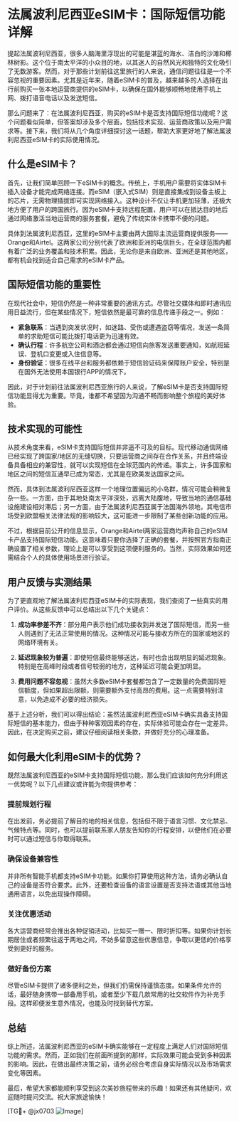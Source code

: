 # 法属波利尼西亚eSIM卡：国际短信功能详解

提起法属波利尼西亚，很多人脑海里浮现出的可能是湛蓝的海水、洁白的沙滩和椰林树影。这个位于南太平洋的小众目的地，以其迷人的自然风光和独特的文化吸引了无数游客。然而，对于那些计划前往这里旅行的人来说，通信问题往往是一个不容忽视的重要因素。尤其是近年来，随着eSIM卡的普及，越来越多的人选择在出行前购买一张本地运营商提供的eSIM卡，以确保在国外能够顺畅地使用手机上网、拨打语音电话以及发送短信。

那么问题来了：在法属波利尼西亚，购买的eSIM卡是否支持国际短信功能呢？这个问题看似简单，但答案却涉及多个层面，包括技术实现、运营商政策以及用户需求等。接下来，我们将从几个角度详细探讨这一话题，帮助大家更好地了解法属波利尼西亚eSIM卡的实际使用情况。

## 什么是eSIM卡？

首先，让我们简单回顾一下eSIM卡的概念。传统上，手机用户需要将实体SIM卡插入设备才能完成网络连接。而eSIM（嵌入式SIM）则是直接集成到设备主板上的芯片，无需物理插拔即可实现网络接入。这种设计不仅让手机更加轻薄，还极大地方便了用户的跨国旅行。因为eSIM卡支持远程配置，用户可以在抵达目的地后通过网络激活当地运营商的服务套餐，避免了传统实体卡携带不便的问题。

具体到法属波利尼西亚，这里的eSIM卡主要由两大国际主流运营商提供服务——Orange和Airtel。这两家公司分别代表了欧洲和亚洲的电信巨头，在全球范围内都有着广泛的业务覆盖和技术积累。因此，无论你是来自欧洲、亚洲还是其他地区，都有机会找到适合自己需求的eSIM卡产品。

## 国际短信功能的重要性

在现代社会中，短信仍然是一种非常重要的通讯方式。尽管社交媒体和即时通讯应用日益流行，但在某些情况下，短信依然是最可靠的信息传递手段之一。例如：

- **紧急联系**：当遇到突发状况时，如迷路、受伤或遭遇盗窃等情况，发送一条简单的求助短信可能比拨打电话更为迅速有效。
- **确认行程**：许多航空公司和酒店都会通过短信向旅客发送重要通知，如航班延误、登机口变更或入住信息等。
- **身份验证**：很多在线平台和服务都依赖于短信验证码来保障账户安全，特别是在国外无法使用本国银行APP的情况下。

因此，对于计划前往法属波利尼西亚旅行的人来说，了解eSIM卡是否支持国际短信功能显得尤为重要。毕竟，谁都不希望因为沟通不畅而影响整个旅程的美好体验。

## 技术实现的可能性

从技术角度来看，eSIM卡支持国际短信并非遥不可及的目标。现代移动通信网络已经实现了跨国家/地区的无缝切换，只要运营商之间存在合作关系，并且终端设备具备相应的兼容性，就可以实现短信在全球范围内的传递。事实上，许多国家和地区之间的短信互通早已成为常态，尤其是在欧美发达国家之间。

然而，具体到法属波利尼西亚这样一个地理位置偏远的小岛群，情况可能会稍微复杂一些。一方面，由于其地处南太平洋深处，远离大陆腹地，导致当地的通信基础设施建设相对滞后；另一方面，由于法属波利尼西亚属于法国海外领地，其电信市场受到欧盟相关法律法规的影响较大，这可能进一步限制了某些创新功能的应用。

不过，根据目前公开的信息显示，Orange和Airtel两家运营商均声称自己的eSIM卡产品支持国际短信功能。这意味着只要你选择了正确的套餐，并按照官方指南正确设置了相关参数，理论上是可以享受到这项便利服务的。当然，实际效果如何还需结合个人的具体使用场景进行验证。

## 用户反馈与实测结果

为了更直观地了解法属波利尼西亚eSIM卡的实际表现，我们查阅了一些真实的用户评价。从这些反馈中可以总结出以下几个关键点：

1. **成功率参差不齐**：部分用户表示他们成功接收到并发送了国际短信，而另一些人则遇到了无法正常使用的情况。这种情况可能与接收方所在的国家或地区的网络环境有关。
   
2. **延迟现象较为普遍**：即使短信最终能够送达，有时也会出现明显的延迟现象。特别是在高峰时段或者信号较弱的地方，这种延迟可能会更加明显。
   
3. **费用问题不容忽视**：虽然大多数eSIM卡套餐都包含了一定数量的免费国际短信额度，但如果超出限额，则需要额外支付高昂的费用。这一点需要特别注意，以免造成不必要的经济损失。

基于上述分析，我们可以得出结论：虽然法属波利尼西亚eSIM卡确实具备支持国际短信的基本能力，但由于种种客观因素的存在，实际体验可能会存在一定差异。因此，在决定购买之前，建议仔细阅读相关条款，并做好充分的心理准备。

## 如何最大化利用eSIM卡的优势？

既然法属波利尼西亚的eSIM卡支持国际短信功能，那么我们应该如何充分利用这一优势呢？以下几点建议或许能为你提供参考：

### 提前规划行程
在出发前，务必提前了解目的地的相关信息，包括但不限于语言习惯、文化禁忌、气候特点等。同时，也可以提前联系家人朋友告知你的行程安排，以便他们在必要时可以通过短信与你取得联系。

### 确保设备兼容性
并非所有智能手机都支持eSIM卡功能。如果你打算使用这种方法，请务必确认自己的设备是否符合要求。此外，还要检查设备的语言设置是否支持法语或其他当地通用语言，以免出现操作障碍。

### 关注优惠活动
各大运营商经常会推出各种促销活动，比如买一赠一、限时折扣等。如果你计划长期居住或者频繁往返于两地之间，不妨多留意这些优惠信息，争取以更低的价格享受到更好的服务。

### 做好备份方案
尽管eSIM卡提供了诸多便利之处，但我们仍需保持谨慎态度。如果条件允许的话，最好随身携带一部备用手机，或者至少下载几款常用的社交软件作为补充手段。这样即便发生意外情况，也能及时找到替代方案。

## 总结

综上所述，法属波利尼西亚的eSIM卡确实能够在一定程度上满足人们对国际短信功能的需求。然而，正如我们在前面所提到的那样，实际效果可能会受到多种因素的影响。因此，在做出最终决策之前，请务必综合考虑自身实际情况以及市场需求变化等因素。

最后，希望大家都能顺利享受到这次美妙旅程带来的乐趣！如果还有其他疑问，欢迎随时提问交流。祝大家旅途愉快！

[TG💪+ @jx0703 ![Image](https://github.com/user-attachments/assets/dbca1d08-cadb-493c-b0ec-ad6f7a83f270)]